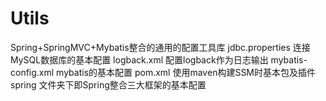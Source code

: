 # Utils
Spring+SpringMVC+Mybatis整合的通用的配置工具库
jdbc.properties 连接MySQL数据库的基本配置
logback.xml 配置logback作为日志输出
mybatis-config.xml mybatis的基本配置
pom.xml 使用maven构建SSM时基本包及插件
spring 文件夹下即Spring整合三大框架的基本配置
